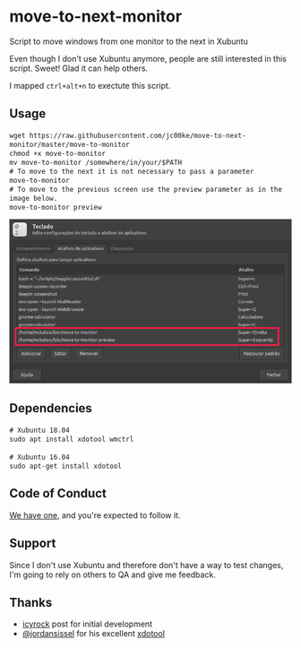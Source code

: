 # move-to-next-monitor

Script to move windows from one monitor to the next in Xubuntu

Even though I don't use Xubuntu anymore, people are still interested
in this script. Sweet! Glad it can help others.

I mapped `ctrl+alt+n` to exectute this script.

## Usage

```
wget https://raw.githubusercontent.com/jc00ke/move-to-next-monitor/master/move-to-monitor
chmod +x move-to-monitor
mv move-to-monitor /somewhere/in/your/$PATH
# To move to the next it is not necessary to pass a parameter
move-to-monitor
# To move to the previous screen use the preview parameter as in the image below.
move-to-monitor preview
```
![keyboard shortcut](./shortcut.png)

## Dependencies

```
# Xubuntu 18.04
sudo apt install xdotool wmctrl

# Xubuntu 16.04
sudo apt-get install xdotool
```

## Code of Conduct

[We have one](code_of_conduct.md), and you're expected to follow it.

## Support

Since I don't use Xubuntu and therefore don't have a way to test changes, I'm going to rely on others to QA and give me feedback.

## Thanks

* [icyrock](http://icyrock.com/blog/2012/05/xubuntu-moving-windows-between-monitors/) post for initial development
* [@jordansissel](https://github.com/jordansissel) for his excellent [xdotool](https://github.com/jordansissel/xdotool)
